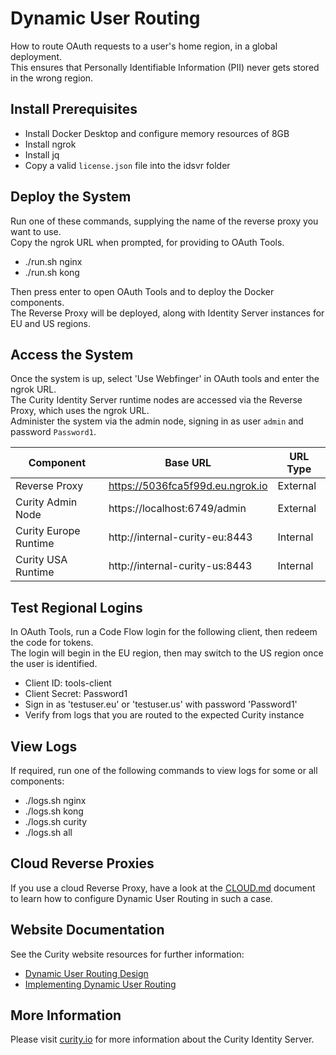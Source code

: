# Dynamic User Routing

How to route OAuth requests to a user's home region, in a global deployment.\
This ensures that Personally Identifiable Information (PII) never gets stored in the wrong region.

## Install Prerequisites

- Install Docker Desktop and configure memory resources of 8GB
- Install ngrok
- Install jq
- Copy a valid `license.json` file into the idsvr folder

## Deploy the System

Run one of these commands, supplying the name of the reverse proxy you want to use.\
Copy the ngrok URL when prompted, for providing to OAuth Tools.

- ./run.sh nginx
- ./run.sh kong

Then press enter to open OAuth Tools and to deploy the Docker components.\
The Reverse Proxy will be deployed, along with Identity Server instances for EU and US regions.

## Access the System

Once the system is up, select 'Use Webfinger' in OAuth tools and enter the ngrok URL.\
The Curity Identity Server runtime nodes are accessed via the Reverse Proxy, which uses the ngrok URL.\
Administer the system via the admin node, signing in as user `admin` and password `Password1`.

| Component | Base URL | URL Type |
| --------- | -------- | -------- |
| Reverse Proxy | https://5036fca5f99d.eu.ngrok.io | External |
| Curity Admin Node | https://localhost:6749/admin | External |
| Curity Europe Runtime | http://internal-curity-eu:8443 | Internal |
| Curity USA Runtime | http://internal-curity-us:8443 | Internal |

## Test Regional Logins

In OAuth Tools, run a Code Flow login for the following client, then redeem the code for tokens.\
The login will begin in the EU region, then may switch to the US region once the user is identified.

- Client ID: tools-client
- Client Secret: Password1
- Sign in as 'testuser.eu' or 'testuser.us' with password 'Password1'
- Verify from logs that you are routed to the expected Curity instance

## View Logs

If required, run one of the following commands to view logs for some or all components:

- ./logs.sh nginx
- ./logs.sh kong
- ./logs.sh curity
- ./logs.sh all

## Cloud Reverse Proxies

If you use a cloud Reverse Proxy, have a look at the [CLOUD.md](CLOUD.md) document to learn how to configure Dynamic User
Routing in such a case.

## Website Documentation

See the Curity website resources for further information:

- [Dynamic User Routing Design](https://curity.io/resources/learn/dynamic-user-routing/)
- [Implementing Dynamic User Routing](https://curity.io/resources/learn/implementing-dynamic-user-routing/)

## More Information

Please visit [curity.io](https://curity.io/) for more information about the Curity Identity Server.
